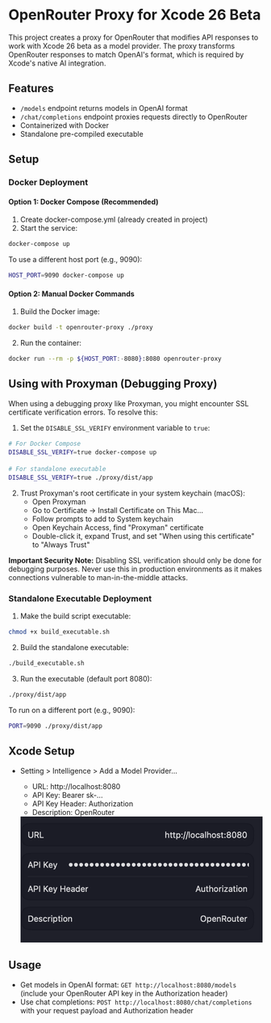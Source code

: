 # OpenRouter Proxy for Xcode 26 Beta

This project creates a proxy for OpenRouter that modifies API responses to work with Xcode 26 beta as a model provider. The proxy transforms OpenRouter responses to match OpenAI's format, which is required by Xcode's native AI integration.

## Features
- `/models` endpoint returns models in OpenAI format
- `/chat/completions` endpoint proxies requests directly to OpenRouter
- Containerized with Docker
- Standalone pre-compiled executable

## Setup

### Docker Deployment
#### Option 1: Docker Compose (Recommended)
1. Create docker-compose.yml (already created in project)
2. Start the service:
```bash
docker-compose up
```

To use a different host port (e.g., 9090):
```bash
HOST_PORT=9090 docker-compose up
```

#### Option 2: Manual Docker Commands
1. Build the Docker image:
```bash
docker build -t openrouter-proxy ./proxy
```

2. Run the container:
```bash
docker run --rm -p ${HOST_PORT:-8080}:8080 openrouter-proxy
```

## Using with Proxyman (Debugging Proxy)

When using a debugging proxy like Proxyman, you might encounter SSL certificate verification errors. To resolve this:

1. Set the `DISABLE_SSL_VERIFY` environment variable to `true`:
```bash
# For Docker Compose
DISABLE_SSL_VERIFY=true docker-compose up

# For standalone executable
DISABLE_SSL_VERIFY=true ./proxy/dist/app
```

2. Trust Proxyman's root certificate in your system keychain (macOS):
   - Open Proxyman
   - Go to Certificate → Install Certificate on This Mac...
   - Follow prompts to add to System keychain
   - Open Keychain Access, find "Proxyman" certificate
   - Double-click it, expand Trust, and set "When using this certificate" to "Always Trust"

**Important Security Note:** Disabling SSL verification should only be done for debugging purposes. Never use this in production environments as it makes connections vulnerable to man-in-the-middle attacks.

### Standalone Executable Deployment
1. Make the build script executable:
```bash
chmod +x build_executable.sh
```

2. Build the standalone executable:
```bash
./build_executable.sh
```

3. Run the executable (default port 8080):
```bash
./proxy/dist/app
```

To run on a different port (e.g., 9090):
```bash
PORT=9090 ./proxy/dist/app
```

## Xcode Setup
- Setting > Intelligence > Add a Model Provider...
    - URL: http://localhost:8080
    - API Key: Bearer sk-...
    - API Key Header: Authorization
    - Description: OpenRouter

    <img src="images/xcode-settings.png" alt="Xcode Settings">

## Usage
- Get models in OpenAI format: `GET http://localhost:8080/models` (include your OpenRouter API key in the Authorization header)
- Use chat completions: `POST http://localhost:8080/chat/completions` with your request payload and Authorization header
